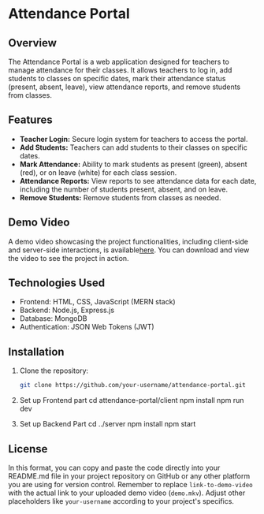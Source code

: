 # Attendance Portal

## Overview
The Attendance Portal is a web application designed for teachers to manage attendance for their classes. It allows teachers to log in, add students to classes on specific dates, mark their attendance status (present, absent, leave), view attendance reports, and remove students from classes.

## Features
- **Teacher Login:** Secure login system for teachers to access the portal.
- **Add Students:** Teachers can add students to their classes on specific dates.
- **Mark Attendance:** Ability to mark students as present (green), absent (red), or on leave (white) for each class session.
- **Attendance Reports:** View reports to see attendance data for each date, including the number of students present, absent, and on leave.
- **Remove Students:** Remove students from classes as needed.

## Demo Video
A demo video showcasing the project functionalities, including client-side and server-side interactions, is available[here](https://github.com/abhinav2-3/attendance-portal/raw/master/Attendance%20Portal.mp4). You can download and view the video to see the project in action.

## Technologies Used
- Frontend: HTML, CSS, JavaScript (MERN stack)
- Backend: Node.js, Express.js
- Database: MongoDB
- Authentication: JSON Web Tokens (JWT)

## Installation
1. Clone the repository:
   ```bash
   git clone https://github.com/your-username/attendance-portal.git
2. Set up Frontend part
cd attendance-portal/client
npm install
npm run dev

3. Set up Backend Part
cd ../server
npm install
npm start


## License
In this format, you can copy and paste the code directly into your README.md file in your project repository on GitHub or any other platform you are using for version control. Remember to replace `link-to-demo-video` with the actual link to your uploaded demo video (`demo.mkv`). Adjust other placeholders like `your-username` according to your project's specifics.

